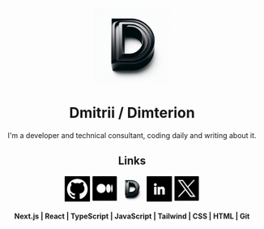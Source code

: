 <div align="center">
  <img height="150" src="./images/dimterion_logo.png" alt="Dimterion's logo" />
</div>

<div align="center">
  <h1>Dmitrii / Dimterion</h1>
  <p>I'm a developer and technical consultant, coding daily and writing about it.</p>
</div>

<div align="center">
  <h2>Links</h2>
</div>

<div align="center">
  <a href="https://github.com/Dimterion"><img height="50" src="./images/gitHub_logo.png" alt="GitHub logo" /></a>
  <a href="https://medium.com/@dimterion/"><img height="50" src="./images/medium_logo.png" alt="Medium logo" /></a>
  <a href="https://dimterion.github.io/"><img height="50" src="./images/dimterion_logo.png" alt="Dimterion's logo" /></a>
  <a href="./images/linkedIn_logo.png"><img height="50" src="https://raw.githubusercontent.com/Dimterion/Dimterion/main/linkedIn_logo.png" alt="LinkedIn logo" /></a>
  <a href="https://twitter.com/Dimterion/"><img height="50" src="./images/x_logo.png" alt="X logo" /></a>
</div>

<br>

<div align="center">
  <b>Next.js | React | TypeScript | JavaScript | Tailwind | CSS | HTML | Git</b>
</div>
